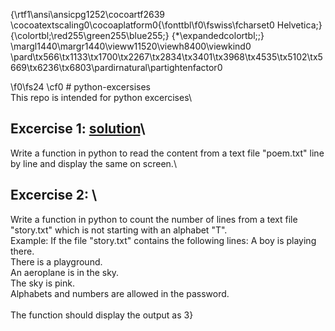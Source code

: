 {\rtf1\ansi\ansicpg1252\cocoartf2639
\cocoatextscaling0\cocoaplatform0{\fonttbl\f0\fswiss\fcharset0 Helvetica;}
{\colortbl;\red255\green255\blue255;}
{\*\expandedcolortbl;;}
\margl1440\margr1440\vieww11520\viewh8400\viewkind0
\pard\tx566\tx1133\tx1700\tx2267\tx2834\tx3401\tx3968\tx4535\tx5102\tx5669\tx6236\tx6803\pardirnatural\partightenfactor0

\f0\fs24 \cf0 # python-excersises\
This repo is intended for python excercises\
## Excercise 1: [solution](https://www.pyforschool.com/assignment/file-handling/python-read-text-file-line-by-line.html)\
Write a function in python to read the content from a text file "poem.txt" line by line and display the same on screen.\
## Excercise 2: \
Write a function in python to count the number of lines from a text file "story.txt" which is not starting with an alphabet "T". \
Example: If the file "story.txt" contains the following lines: A boy is playing there.\
There is a playground.\
An aeroplane is in the sky.\
The sky is pink.\
Alphabets and numbers are allowed in the password.\
\
The function should display the output as 3}
